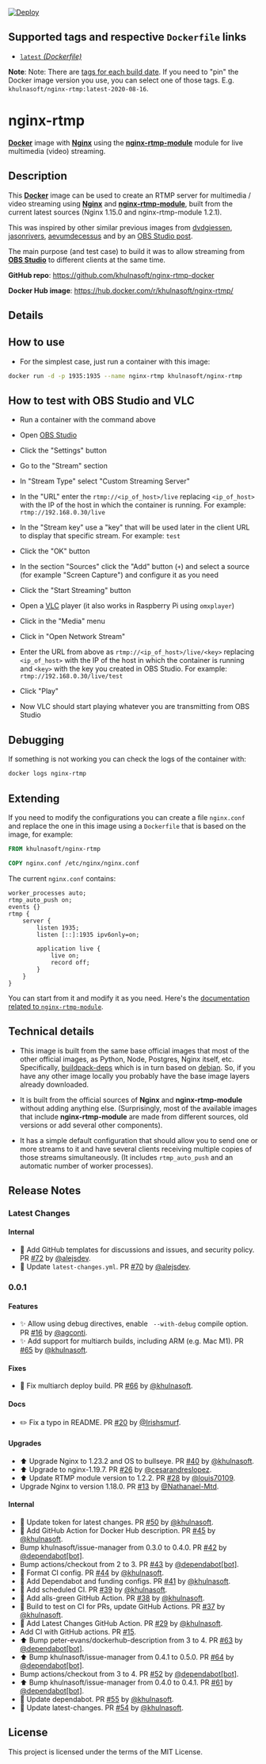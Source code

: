 [![Deploy](https://github.com/khulnasoft/nginx-rtmp-docker/workflows/Deploy/badge.svg)](https://github.com/khulnasoft/nginx-rtmp-docker/actions?query=workflow%3ADeploy)

## Supported tags and respective `Dockerfile` links

* [`latest` _(Dockerfile)_](https://github.com/khulnasoft/nginx-rtmp-docker/blob/master/Dockerfile)

**Note**: Note: There are [tags for each build date](https://hub.docker.com/r/khulnasoft/nginx-rtmp/tags). If you need to "pin" the Docker image version you use, you can select one of those tags. E.g. `khulnasoft/nginx-rtmp:latest-2020-08-16`.

# nginx-rtmp

[**Docker**](https://www.docker.com/) image with [**Nginx**](http://nginx.org/en/) using the [**nginx-rtmp-module**](https://github.com/arut/nginx-rtmp-module) module for live multimedia (video) streaming.

## Description

This [**Docker**](https://www.docker.com/) image can be used to create an RTMP server for multimedia / video streaming using [**Nginx**](http://nginx.org/en/) and [**nginx-rtmp-module**](https://github.com/arut/nginx-rtmp-module), built from the current latest sources (Nginx 1.15.0 and nginx-rtmp-module 1.2.1).

This was inspired by other similar previous images from [dvdgiessen](https://hub.docker.com/r/dvdgiessen/nginx-rtmp-docker/), [jasonrivers](https://hub.docker.com/r/jasonrivers/nginx-rtmp/), [aevumdecessus](https://hub.docker.com/r/aevumdecessus/docker-nginx-rtmp/) and by an [OBS Studio post](https://obsproject.com/forum/resources/how-to-set-up-your-own-private-rtmp-server-using-nginx.50/).

The main purpose (and test case) to build it was to allow streaming from [**OBS Studio**](https://obsproject.com/) to different clients at the same time.

**GitHub repo**: <https://github.com/khulnasoft/nginx-rtmp-docker>

**Docker Hub image**: <https://hub.docker.com/r/khulnasoft/nginx-rtmp/>

## Details

## How to use

* For the simplest case, just run a container with this image:

```bash
docker run -d -p 1935:1935 --name nginx-rtmp khulnasoft/nginx-rtmp
```

## How to test with OBS Studio and VLC

* Run a container with the command above


* Open [OBS Studio](https://obsproject.com/)
* Click the "Settings" button
* Go to the "Stream" section
* In "Stream Type" select "Custom Streaming Server"
* In the "URL" enter the `rtmp://<ip_of_host>/live` replacing `<ip_of_host>` with the IP of the host in which the container is running. For example: `rtmp://192.168.0.30/live`
* In the "Stream key" use a "key" that will be used later in the client URL to display that specific stream. For example: `test`
* Click the "OK" button
* In the section "Sources" click the "Add" button (`+`) and select a source (for example "Screen Capture") and configure it as you need
* Click the "Start Streaming" button


* Open a [VLC](http://www.videolan.org/vlc/index.html) player (it also works in Raspberry Pi using `omxplayer`)
* Click in the "Media" menu
* Click in "Open Network Stream"
* Enter the URL from above as `rtmp://<ip_of_host>/live/<key>` replacing `<ip_of_host>` with the IP of the host in which the container is running and `<key>` with the key you created in OBS Studio. For example: `rtmp://192.168.0.30/live/test`
* Click "Play"
* Now VLC should start playing whatever you are transmitting from OBS Studio

## Debugging

If something is not working you can check the logs of the container with:

```bash
docker logs nginx-rtmp
```

## Extending

If you need to modify the configurations you can create a file `nginx.conf` and replace the one in this image using a `Dockerfile` that is based on the image, for example:

```Dockerfile
FROM khulnasoft/nginx-rtmp

COPY nginx.conf /etc/nginx/nginx.conf
```

The current `nginx.conf` contains:

```Nginx
worker_processes auto;
rtmp_auto_push on;
events {}
rtmp {
    server {
        listen 1935;
        listen [::]:1935 ipv6only=on;

        application live {
            live on;
            record off;
        }
    }
}
```

You can start from it and modify it as you need. Here's the [documentation related to `nginx-rtmp-module`](https://github.com/arut/nginx-rtmp-module/wiki/Directives).

## Technical details

* This image is built from the same base official images that most of the other official images, as Python, Node, Postgres, Nginx itself, etc. Specifically, [buildpack-deps](https://hub.docker.com/_/buildpack-deps/) which is in turn based on [debian](https://hub.docker.com/_/debian/). So, if you have any other image locally you probably have the base image layers already downloaded.

* It is built from the official sources of **Nginx** and **nginx-rtmp-module** without adding anything else. (Surprisingly, most of the available images that include **nginx-rtmp-module** are made from different sources, old versions or add several other components).

* It has a simple default configuration that should allow you to send one or more streams to it and have several clients receiving multiple copies of those streams simultaneously. (It includes `rtmp_auto_push` and an automatic number of worker processes).

## Release Notes

### Latest Changes

#### Internal

* 🔧 Add GitHub templates for discussions and issues, and security policy. PR [#72](https://github.com/khulnasoft/nginx-rtmp-docker/pull/72) by [@alejsdev](https://github.com/alejsdev).
* 🔧 Update `latest-changes.yml`. PR [#70](https://github.com/khulnasoft/nginx-rtmp-docker/pull/70) by [@alejsdev](https://github.com/alejsdev).

### 0.0.1

#### Features

* ✨ Allow using debug directives, enable ` --with-debug` compile option. PR [#16](https://github.com/khulnasoft/nginx-rtmp-docker/pull/16) by [@agconti](https://github.com/agconti).
* ✨ Add support for multiarch builds, including ARM (e.g. Mac M1). PR [#65](https://github.com/khulnasoft/nginx-rtmp-docker/pull/65) by [@khulnasoft](https://github.com/khulnasoft).

#### Fixes

* 👷 Fix multiarch deploy build. PR [#66](https://github.com/khulnasoft/nginx-rtmp-docker/pull/66) by [@khulnasoft](https://github.com/khulnasoft).

#### Docs

* ✏️ Fix a typo in README. PR [#20](https://github.com/khulnasoft/nginx-rtmp-docker/pull/20) by [@Irishsmurf](https://github.com/Irishsmurf).

#### Upgrades

* ⬆️ Upgrade Nginx to 1.23.2 and OS to bullseye. PR [#40](https://github.com/khulnasoft/nginx-rtmp-docker/pull/40) by [@khulnasoft](https://github.com/khulnasoft).
* ⬆ Upgrade to nginx-1.19.7. PR [#26](https://github.com/khulnasoft/nginx-rtmp-docker/pull/26) by [@cesarandreslopez](https://github.com/cesarandreslopez).
* ⬆ Update RTMP module version to 1.2.2. PR [#28](https://github.com/khulnasoft/nginx-rtmp-docker/pull/28) by [@louis70109](https://github.com/louis70109).
* Upgrade Nginx to version 1.18.0. PR [#13](https://github.com/khulnasoft/nginx-rtmp-docker/pull/13) by [@Nathanael-Mtd](https://github.com/Nathanael-Mtd).

#### Internal

* 👷 Update token for latest changes. PR [#50](https://github.com/khulnasoft/nginx-rtmp-docker/pull/50) by [@khulnasoft](https://github.com/khulnasoft).
* 👷 Add GitHub Action for Docker Hub description. PR [#45](https://github.com/khulnasoft/nginx-rtmp-docker/pull/45) by [@khulnasoft](https://github.com/khulnasoft).
* Bump khulnasoft/issue-manager from 0.3.0 to 0.4.0. PR [#42](https://github.com/khulnasoft/nginx-rtmp-docker/pull/42) by [@dependabot[bot]](https://github.com/apps/dependabot).
* Bump actions/checkout from 2 to 3. PR [#43](https://github.com/khulnasoft/nginx-rtmp-docker/pull/43) by [@dependabot[bot]](https://github.com/apps/dependabot).
* 🎨 Format CI config. PR [#44](https://github.com/khulnasoft/nginx-rtmp-docker/pull/44) by [@khulnasoft](https://github.com/khulnasoft).
* 👷 Add Dependabot and funding configs. PR [#41](https://github.com/khulnasoft/nginx-rtmp-docker/pull/41) by [@khulnasoft](https://github.com/khulnasoft).
* 👷 Add scheduled CI. PR [#39](https://github.com/khulnasoft/nginx-rtmp-docker/pull/39) by [@khulnasoft](https://github.com/khulnasoft).
* 👷 Add alls-green GitHub Action. PR [#38](https://github.com/khulnasoft/nginx-rtmp-docker/pull/38) by [@khulnasoft](https://github.com/khulnasoft).
* 👷 Build to test on CI for PRs, update GitHub Actions. PR [#37](https://github.com/khulnasoft/nginx-rtmp-docker/pull/37) by [@khulnasoft](https://github.com/khulnasoft).
* 👷 Add Latest Changes GitHub Action. PR [#29](https://github.com/khulnasoft/nginx-rtmp-docker/pull/29) by [@khulnasoft](https://github.com/khulnasoft).
* Add CI with GitHub actions. PR [#15](https://github.com/khulnasoft/nginx-rtmp-docker/pull/15).
* ⬆ Bump peter-evans/dockerhub-description from 3 to 4. PR [#63](https://github.com/khulnasoft/nginx-rtmp-docker/pull/63) by [@dependabot[bot]](https://github.com/apps/dependabot).
* ⬆ Bump khulnasoft/issue-manager from 0.4.1 to 0.5.0. PR [#64](https://github.com/khulnasoft/nginx-rtmp-docker/pull/64) by [@dependabot[bot]](https://github.com/apps/dependabot).
* Bump actions/checkout from 3 to 4. PR [#52](https://github.com/khulnasoft/nginx-rtmp-docker/pull/52) by [@dependabot[bot]](https://github.com/apps/dependabot).
* ⬆ Bump khulnasoft/issue-manager from 0.4.0 to 0.4.1. PR [#61](https://github.com/khulnasoft/nginx-rtmp-docker/pull/61) by [@dependabot[bot]](https://github.com/apps/dependabot).
* 👷 Update dependabot. PR [#55](https://github.com/khulnasoft/nginx-rtmp-docker/pull/55) by [@khulnasoft](https://github.com/khulnasoft).
* 👷 Update latest-changes. PR [#54](https://github.com/khulnasoft/nginx-rtmp-docker/pull/54) by [@khulnasoft](https://github.com/khulnasoft).

## License

This project is licensed under the terms of the MIT License.
